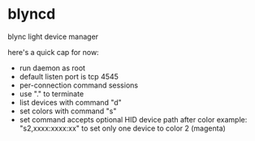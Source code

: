 # blyncd
blync light device manager

here's a quick cap for now:

* run daemon as root
* default listen port is tcp 4545
* per-connection command sessions
* use "." to terminate
* list devices with command "d"
* set colors with command "s"
* set command accepts optional HID device path after color
  example: "s2,xxxx:xxxx:xx" to set only one device to color 2 (magenta)
